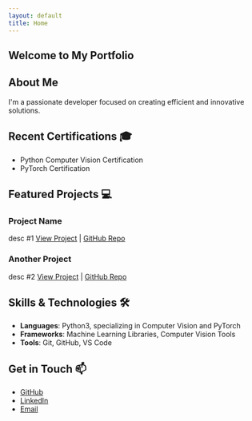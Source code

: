 ```yaml
---
layout: default
title: Home
---
```


## Welcome to My Portfolio

## About Me

I'm a passionate developer focused on creating efficient and innovative solutions.

## Recent Certifications 🎓

- Python Computer Vision Certification
- PyTorch Certification

## Featured Projects 💻

### Project Name

desc #1
[View Project](www.google.com) | [GitHub Repo](www.google.com)

### Another Project

desc #2
[View Project](www.google.com) | [GitHub Repo](https://github.com/jtakilol/expert-fiesta)

## Skills & Technologies 🛠️

- **Languages**: Python3, specializing in Computer Vision and PyTorch
- **Frameworks**: Machine Learning Libraries, Computer Vision Tools
- **Tools**: Git, GitHub, VS Code

## Get in Touch 📫

- [GitHub](https://github.com/jtakilol)
- [LinkedIn](https://www.linkedin.com/in/rueben-gill-2a044934b?)
- [Email](mailto:ajax.business1@gmail.com)
